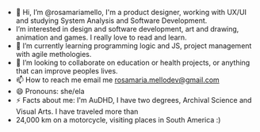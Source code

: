 - 👋 Hi, I’m @rosamariamello, I'm a product designer, working with UX/UI and studying System Analysis and Software Development.
-  I’m interested in design and software development, art and drawing, animation and games. I really love to read and learn.
- 🌱 I’m currently learning programming logic and JS, project management with agile methologies.
- 💞️ I’m looking to collaborate on education or health projects, or anything that can improve peoples lives.
- 📫 How to reach me email me rosamaria.mellodev@gmail.com
- 😄 Pronouns: she/ela
- ⚡ Facts about me: I'm AuDHD, I have two degrees, Archival Science and Visual Arts. I have traveled more than
-  24,000 km on a motorcycle, visiting places in South America :) 

<!---
rosamariamello/rosamariamello is a ✨ special ✨ repository because its `README.md` (this file) appears on your GitHub profile.
You can click the Preview link to take a look at your changes.
--->
